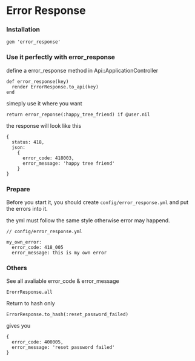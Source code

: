 # Error Response

### Installation

```
gem 'error_response'
```

### Use it perfectly with error_response

define a error_response method in Api::ApplicationController

```
def error_response(key)
  render ErrorResponse.to_api(key)
end
```

simeply use it where you want

```
return error_reponse(:happy_tree_friend) if @user.nil
```

the response will look like this

```
{
  status: 418,
  json:
    {
      error_code: 418003,
      error_message: 'happy tree friend'
    }
}
```

### Prepare

Before you start it, you should create `config/error_response.yml` and put the errors into it.

the yml must follow the same style otherwise error may happend.

```
// config/error_response.yml

my_own_error:
  error_code: 418_005
  error_message: this is my own error

```

### Others

See all avaliable error_code & error_message

`ErorrResponse.all`

Return to hash only

`ErrorResponse.to_hash(:reset_password_failed)`

gives you

```
{
  error_code: 400005,
  error_message: 'reset password failed'
}
```